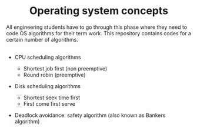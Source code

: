 <h1 align='center'>Operating system concepts</h1>
All engineering students have to go through this phase where they need to code OS algorithms for their term work. This repository contains codes for a certain number of algorithms.
<br> <br>

- CPU scheduling algorithms
  - Shortest job first (non preemptive)
  - Round robin (preemptive)

- Disk scheduling algorithms
  - Shortest seek time first 
  - First come first serve

- Deadlock avoidance: safety algorithm (also known as Bankers algorithm)
